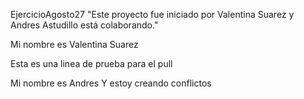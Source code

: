 EjercicioAgosto27
"Este proyecto fue iniciado por Valentina Suarez y Andres Astudillo está colaborando." 


Mi nombre es Valentina Suarez

Esta es una linea de prueba para el pull



Mi nombre es Andres Y estoy creando conflictos

